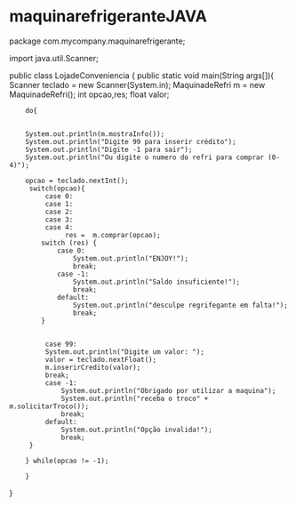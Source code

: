# maquinarefrigeranteJAVA


package com.mycompany.maquinarefrigerante;

import java.util.Scanner;


public class LojadeConveniencia {
    public static void main(String args[]){
        Scanner teclado = new Scanner(System.in);
        MaquinadeRefri m = new MaquinadeRefri();
        int opcao,res;
        float valor;
        
        do{
        
            
        System.out.println(m.mostraInfo());
        System.out.println("Digite 99 para inserir crédito");
        System.out.println("Digite -1 para sair");
        System.out.println("Ou digite o numero do refri para comprar (0-4)");

        opcao = teclado.nextInt();        
         switch(opcao){
             case 0:
             case 1:
             case 2:
             case 3:
             case 4:
                  res =  m.comprar(opcao);
            switch (res) {
                case 0:
                    System.out.println("ENJOY!");
                    break;
                case -1:
                    System.out.println("Saldo insuficiente!");
                    break;
                default:
                    System.out.println("desculpe regrifegante em falta!");
                    break;
            }
                  

             case 99:
             System.out.println("Digite um valor: ");
             valor = teclado.nextFloat();
             m.inserirCredito(valor);
             break;
             case -1:
                 System.out.println("Obrigado por utilizar a maquina");
                 System.out.println("receba o troco" + m.solicitarTroco());
                 break;
             default:
                 System.out.println("Opção invalida!");
                 break;
         }   
        
        } while(opcao != -1);
        
        }
}
        
